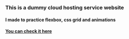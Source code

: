 ### This is a dummy cloud hosting service website 
#### I made to practice flexbox, css grid and animations
#### [You can check it here](https://whimsical-granita-06ccfb.netlify.app/)
